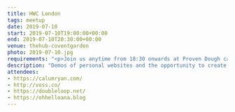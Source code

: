 ```yaml
---
title: HWC London
tags: meetup
date: 2019-07-10
start: 2019-07-10T19:00:00+00:00
end: 2019-07-10T20:30:00+00:00
venue: thehub-coventgarden
photo: 2019-07-10.jpg
requirements: "<p>Join us anytime from 18:30 onwards at Proven Dough cafe below Hub by Premier Inn hotel in Covent Garden. The main event starts at 19:00. No need to check-in at the venue, just look out for <a href='http://ohhelloana.blog'>Ana</a>, <a href='https://calumryan.com'>Calum</a> or <a href='https://doubleloop.net'>Neil</a>, the organisers, usually sitting towards the back of the cafe.</p><p>There are a few different ways you can register for Homebrew Website Club London:</p>"
description: "Demos of personal websites and the opportunity to create, update or experiment on your personal website"
attendees:
- https://calumryan.com/
- http://voss.co/
- https://doubleloop.net/
- https://ohhelloana.blog
---
```

